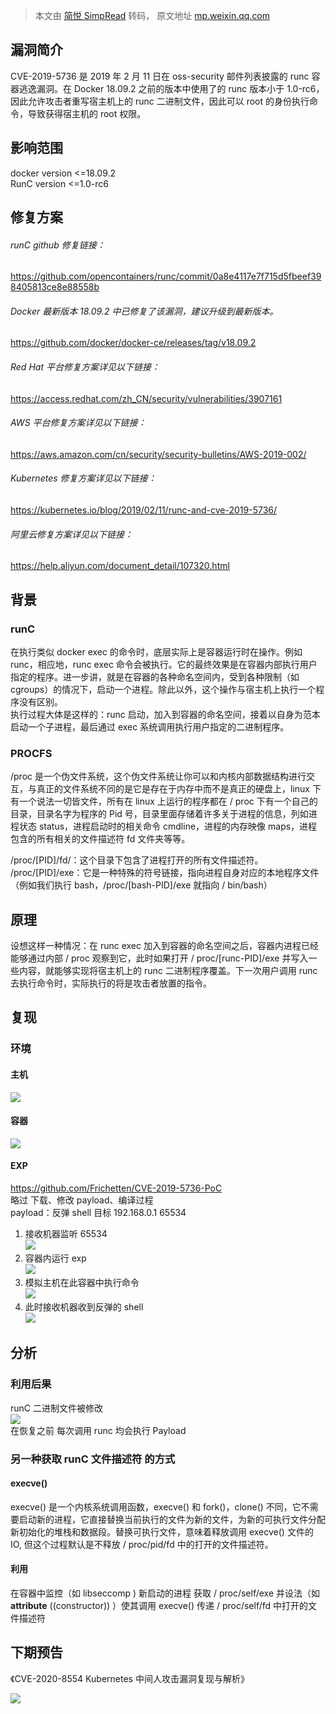 > 本文由 [简悦 SimpRead](http://ksria.com/simpread/) 转码， 原文地址 [mp.weixin.qq.com](https://mp.weixin.qq.com/s/4Ru3foCn3NFGwjpxIH8LSQ)

漏洞简介
----

CVE-2019-5736 是 2019 年 2 月 11 日在 oss-security 邮件列表披露的 runc 容器逃逸漏洞。在 Docker 18.09.2 之前的版本中使用了的 runc 版本小于 1.0-rc6，因此允许攻击者重写宿主机上的 runc 二进制文件，因此可以 root 的身份执行命令，导致获得宿主机的 root 权限。

影响范围
----

docker version <=18.09.2  
RunC version <=1.0-rc6

修复方案
----

###### runC github 修复链接：

https://github.com/opencontainers/runc/commit/0a8e4117e7f715d5fbeef398405813ce8e88558b

###### Docker 最新版本 18.09.2 中已修复了该漏洞，建议升级到最新版本。

https://github.com/docker/docker-ce/releases/tag/v18.09.2

###### Red Hat 平台修复方案详见以下链接：

https://access.redhat.com/zh_CN/security/vulnerabilities/3907161

###### AWS 平台修复方案详见以下链接：

https://aws.amazon.com/cn/security/security-bulletins/AWS-2019-002/

###### Kubernetes 修复方案详见以下链接：

https://kubernetes.io/blog/2019/02/11/runc-and-cve-2019-5736/

###### 阿里云修复方案详见以下链接：

https://help.aliyun.com/document_detail/107320.html

背景
--

### runC

在执行类似 docker exec 的命令时，底层实际上是容器运行时在操作。例如 runc，相应地，runc exec 命令会被执行。它的最终效果是在容器内部执行用户指定的程序。进一步讲，就是在容器的各种命名空间内，受到各种限制（如 cgroups）的情况下，启动一个进程。除此以外，这个操作与宿主机上执行一个程序没有区别。  
执行过程大体是这样的：runc 启动，加入到容器的命名空间，接着以自身为范本启动一个子进程，最后通过 exec 系统调用执行用户指定的二进制程序。

### PROCFS

/proc 是一个伪文件系统，这个伪文件系统让你可以和内核内部数据结构进行交互，与真正的文件系统不同的是它是存在于内存中而不是真正的硬盘上，linux 下有一个说法一切皆文件，所有在 linux 上运行的程序都在 / proc 下有一个自己的目录，目录名字为程序的 Pid 号，目录里面存储着许多关于进程的信息，列如进程状态 status，进程启动时的相关命令 cmdline，进程的内存映像 maps，进程包含的所有相关的文件描述符 fd 文件夹等等。

/proc/[PID]/fd/：这个目录下包含了进程打开的所有文件描述符。  
/proc/[PID]/exe：它是一种特殊的符号链接，指向进程自身对应的本地程序文件（例如我们执行 bash，/proc/[bash-PID]/exe 就指向 / bin/bash）

原理
--

设想这样一种情况：在 runc exec 加入到容器的命名空间之后，容器内进程已经能够通过内部 / proc 观察到它，此时如果打开 / proc/[runc-PID]/exe 并写入一些内容，就能够实现将宿主机上的 runc 二进制程序覆盖。下一次用户调用 runc 去执行命令时，实际执行的将是攻击者放置的指令。

复现
--

### 环境

#### 主机

![](https://mmbiz.qpic.cn/mmbiz_png/uxzyPCzbE3aFFBt2iaGFxuCXefYUYgURUt2LzG2RNuibqXNVZqTfDjkNkUuekZL8JyaFgEkJQQRs7c7r1fasNhicw/640?wx_fmt=png)

#### 容器

![](https://mmbiz.qpic.cn/mmbiz_png/uxzyPCzbE3aFFBt2iaGFxuCXefYUYgURUK8GYvfWibcu1lxsn7YAJZA0ZQFJg6djDMX2kLGvsgw7UKUZbgiasd7ibw/640?wx_fmt=png)

#### EXP

https://github.com/Frichetten/CVE-2019-5736-PoC  
略过 下载、修改 payload、编译过程  
payload：反弹 shell 目标 192.168.0.1 65534

1. 接收机器监听 65534  
![](https://mmbiz.qpic.cn/mmbiz_png/uxzyPCzbE3aFFBt2iaGFxuCXefYUYgURUWDUooiaEKspf5CDE3ibcGTq4zQEic1O47GIMfqNjh1GicKFUsXOEsYRBqg/640?wx_fmt=png)  
2. 容器内运行 exp  
![](https://mmbiz.qpic.cn/mmbiz_png/uxzyPCzbE3aFFBt2iaGFxuCXefYUYgURUNhUvYQaLd0eqkribvTP1ia0ib8HSXp6HaIogx8RsCJHGSzhhPvFjlrwGQ/640?wx_fmt=png)  
3. 模拟主机在此容器中执行命令  
![](https://mmbiz.qpic.cn/mmbiz_png/uxzyPCzbE3aFFBt2iaGFxuCXefYUYgURUW6sgQxhiaVXx12V5eibFQMwhp83Zk8pxjV7zyT07wzJRAb29PItQMo7g/640?wx_fmt=png)  
4. 此时接收机器收到反弹的 shell  
![](https://mmbiz.qpic.cn/mmbiz_png/uxzyPCzbE3aFFBt2iaGFxuCXefYUYgURUacmsMnPibVbE8LHl8czGfLgjtqHUsKPOAnXBzdwlV14MI1HfdoeBpoA/640?wx_fmt=png)

分析
--

### 利用后果

runC 二进制文件被修改  
![](https://mmbiz.qpic.cn/mmbiz_png/uxzyPCzbE3aFFBt2iaGFxuCXefYUYgURUe7VGqLuTnXX1WCScq73ecFDWuFk4M6SoJEmhT4MkLtQkNxhRZBicib7Q/640?wx_fmt=png)  
在恢复之前 每次调用 runc 均会执行 Payload

### 另一种获取 runC 文件描述符 的方式

#### execve()

execve() 是一个内核系统调用函数，execve() 和 fork()，clone() 不同，它不需要启动新的进程，它直接替换当前执行的文件为新的文件，为新的可执行文件分配新初始化的堆栈和数据段。替换可执行文件，意味着释放调用 execve() 文件的 IO, 但这个过程默认是不释放 / proc/pid/fd 中的打开的文件描述符。

#### 利用

在容器中监控（如 libseccomp ) 新启动的进程 获取 / proc/self/exe 并设法（如 __attribute__ ((constructor)) ）使其调用 execve() 传递 / proc/self/fd 中打开的文件描述符

下期预告
----

《CVE-2020-8554 Kubernetes 中间人攻击漏洞复现与解析》

![](https://mmbiz.qpic.cn/mmbiz_png/uxzyPCzbE3bW732RU7NAiaZc4JT6DxmZyUNeZGuxDkFCEEStghYzbBh4Va87vPYuw6llsvJzAmVg3I2f9icYTcKA/640?wx_fmt=png)